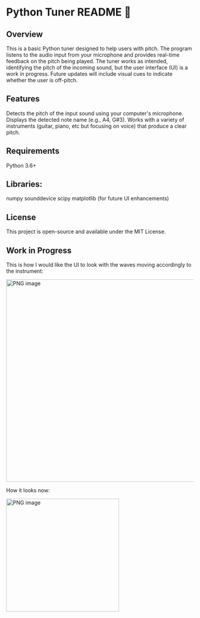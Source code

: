 # Python Tuner README 🎼
## Overview
This is a basic Python tuner designed to help users with pitch. The program listens to the audio input from your microphone and provides real-time feedback on the pitch being played. The tuner works as intended, identifying the pitch of the incoming sound, but the user interface (UI) is a work in progress. Future updates will include visual cues to indicate whether the user is off-pitch.

## Features
Detects the pitch of the input sound using your computer's microphone.
Displays the detected note name (e.g., A4, G#3).
Works with a variety of instruments (guitar, piano, etc but focusing on voice) that produce a clear pitch.

## Requirements
Python 3.6+

## Libraries:

numpy
sounddevice
scipy
matplotlib (for future UI enhancements)

## License
This project is open-source and available under the MIT License.

## Work in Progress
This is how I would like the UI to look with the waves moving accordingly to the instrument:

<img width="543" alt="PNG image" src="https://github.com/user-attachments/assets/ce97055f-77b0-40a0-a1ca-654cf15720ee">


How it looks now:

<img width="303" alt="PNG image" src="https://github.com/user-attachments/assets/afd1005c-323a-4a31-a153-4f293fa7f8f2">
